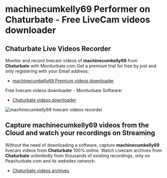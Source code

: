 # machinecumkelly69 Performer on Chaturbate - Free LiveCam videos downloader

## Chaturbate Live Videos Recorder

Monitor and record livecam videos of **machinecumkelly69** from **Chaturbate** with Moniturbate.com
Get a premium trial for free by just and only registering with your Email address:
* [machinecumkelly69 Premium videos downloader](https://moniturbate.com/request-demo-licence-key.html)

Free livecam videos downloader - Moniturbate Software:
* [Chaturbate videos downloader](https://moniturbate.com/moniturbate-download-software.html)

![machinecumkelly69 livecam videos recorder](https://peachurnet.com/templates/moniturbate-software.png)


## Capture machinecumkelly69 videos from the Cloud and watch your recordings on Streaming

Without the need of downloading a software, capture **machinecumkelly69** livecam videos from **Chaturbate** 100% online.
Watch Livecam archives from **Chaturbate** unlimitedly from thousands of existing recordings, only on Peachurbate.com and its websites network:
* [Chaturbate videos archives](https://peachurnet.com/)